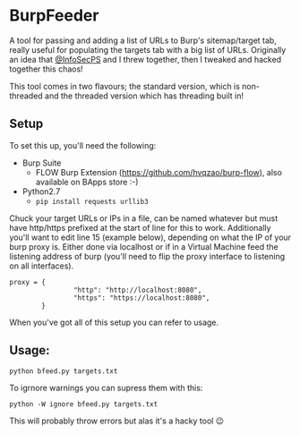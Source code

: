 # BurpFeeder
A tool for passing and adding a list of URLs to Burp's sitemap/target tab, really useful for populating the targets tab with a big list of URLs. Originally an idea that [@InfoSecPS](https://twitter.com/InfoSecPS) and I threw together, then I tweaked and hacked together this chaos!

This tool comes in two flavours; the standard version, which is non-threaded and the threaded version which has threading built in!

## Setup
To set this up, you'll need the following:
- Burp Suite
  - FLOW Burp Extension (https://github.com/hvqzao/burp-flow), also available on BApps store :-)
- Python2.7
  - `pip install requests urllib3`

Chuck your target URLs or IPs in a file, can be named whatever but must have http/https prefixed at the start of line for this to work. Additionally you'll want to edit line 15 (example below), depending on what the IP of your burp proxy is. Either done via localhost or if in a Virtual Machine feed the listening address of burp (you'll need to flip the proxy interface to listening on all interfaces).

```
proxy = {
                "http": "http://localhost:8080",
                "https": "https://localhost:8080",
        }
```

When you've got all of this setup you can refer to usage.


## Usage:
```
python bfeed.py targets.txt
```

To igrnore warnings you can supress them with this:

```
python -W ignore bfeed.py targets.txt
```

This will probably throw errors but alas it's a hacky tool 😉
